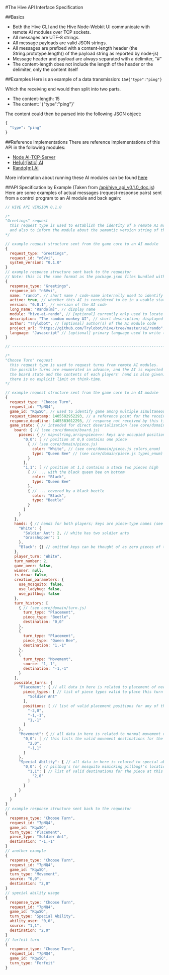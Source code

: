 #The Hive API Interface Specification

##Basics
* Both the Hive CLI and the Hive Node-Webkit UI communicate with remote AI modules over TCP sockets.
* All messages are UTF-8 strings.
* All message payloads are valid JSON strings.
* All messages are prefixed with a content-length header (the String.prototype.length() of the payload string as reported by node-js)
* Message header and payload are always separated with a delimiter, "#"
* The content-length does not include the length of the header or the delimiter, only the content itself

##Examples
Here is an example of a data transmission:
`15#{"type":"ping"}`

Which the receiving end would then split into two parts.
* The content-length: 15
* The content: '{"type":"ping"}'

The content could then be parsed into the following JSON object:
```js
{
  "type": "ping"
}
```

##Reference Implementations
There are reference implementations of this API in the following modules:
* [Node AI-TCP-Server](../ai/ai-tcp-server.js)
* [He[u]r[istic] AI](../ai/her/hive-ai-her.js)
* [Rando[m] AI](../ai/rando/hive-ai-rando.js)

More information about running these AI modules can be found [here](hive-cli.md)

##API Specification by Example
(Taken from [/api/hive_api_v0.1.0_doc.js](../api/hive_api_v0.1.0_doc.js)) Here are some examples of actual messages (request-response pairs) sent from a control program to an AI module and back again:

```js
// HIVE API VERSION 0.1.0

/*
"Greetings" request
  this request type is used to establish the identity of a remote AI module
  and also to inform the module about the semantic version string of the system.
*/

// example request structure sent from the game core to an AI module
{
  request_type: "Greetings",
  request_id: "n6Vvi",
  system_version: "0.1.0"
}
// example response structure sent back to the requestor
// Note: this is the same format as the package.json files bundled with the AI in this, the main Hive project.
{
  response_type: "Greetings",
  response_id: "n6Vvi",
  name: "rando", // short name / code-name internally used to identify in records involving this module
  active: true, // whether this AI is considered to be in a usable state by its owner
  version: "0.0.1", // version of the AI code
  long_name: "Rando[m]", // display name
  module: "hive-ai-rando", // [optional] currently only used to locate local AI modules
  description: "The random monkey AI", // short description; displayed to user
  author: "Trylobot", // [optional] author(s) of the AI module code
  project_url: "https://github.com/Trylobot/hive/tree/master/ai/rando", // [optional] url to a project page
  language: "Javascript" // [optional] primary language used to write the AI module
}

// ----------------------------------------------------------------------------

/*
"Choose Turn" request
  this request type is used to request turns from remote AI modules.
  the possible turns are enumerated in advance, and the AI is expected to choose one.
  the board state and the contents of each players' hand is also given.
  there is no explicit limit on think-time.
*/

// example request structure sent from the game core to an AI module
{
  request_type: "Choose Turn",
  request_id: "7pNQ4",
  game_id: "KqwSQ", // used to identify game among multiple simultaneous ongoing games
  request_timestamp: 1405582952293, // a reference point for the receiver
  response_deadline: 1405583012293, // response not received by this time? game is thrown in favor of opponent (+/- 5 seconds)
  game_state: { // intended for direct deserialization (see core/domain/game.js load_game)
    board: { // (see core/domain/board.js)
      pieces: { // map<string,array<piece>>: keys are occupied positions, values are piece-stacks
        "0,0": [ // position at 0,0 contains one piece
          { // (see core/domain/piece.js)
            color: "White", // (see core/domain/piece.js colors_enum)
            type: "Queen Bee" // (see core/domain/piece.js types_enum)
          }
        ],
        "1,1": [ // position at 1,1 contains a stack two pieces high
          { // ... with the black queen bee on bottom
            color: "Black",
            type: "Queen Bee"
          },
          { // ... covered by a black beetle
            color: "Black",
            type: "Beetle"
          }
        ]
      }
    },
    hands: { // hands for both players; keys are piece-type names (see core/domain/piece.js)
      "White": {
        "Soldier Ant": 2, // white has two soldier ants
        "Grasshopper": 1
      },
      "Black": {} // omitted keys can be thought of as zero pieces of that type available
    },
    player_turn: "White",
    turn_number: 2,
    game_over: false,
    winner: null,
    is_draw: false,
    creation_parameters: {
      use_mosquito: false,
      use_ladybug: false,
      use_pillbug: false
    },
    turn_history: [
      { // (see core/domain/turn.js)
        turn_type: "Placement",
        piece_type: "Beetle",
        destination: "0,0"
      }, 
      {
        turn_type: "Placement",
        piece_type: "Queen Bee",
        destination: "1,-1"
      }, 
      {
        turn_type: "Movement",
        source: "1,-1",
        destination: "-1,-1"
      }
    ],
    possible_turns: {
      "Placement": { // all data in here is related to placement of new pieces
        piece_types: [ // list of piece types valid to place this turn
          "Soldier Ant" 
        ],
        positions: [ // list of valid placement positions for any of the above piece types
          "-2,0",
          "-1,-1", 
          "1,-1"
        ]
      },
      "Movement": { // all data in here is related to normal movement of existing pieces
        "0,0": [ // this lists the valid movement destinations for the piece at this position
          "2,0",
          "-1,1"
        ]
      },
      "Special Ability": { // all data in here is related to special abilities (currently pillbug)
        "0,0": { // pillbug's (or mosquito mimicking pillbug)'s location
          "1,1": [ // list of valid destinations for the piece at this position, moved by the above pillbug
            "2,0"
          ]
        }
      }
    }
  }
}
// example response structure sent back to the requestor
{
  response_type: "Choose Turn",
  request_id: "7pNQ4",
  game_id: "KqwSQ",
  turn_type: "Placement",
  piece_type: "Soldier Ant",
  destination: "-1,-1"
}
// another example
{
  response_type: "Choose Turn",
  request_id: "7pNQ4",
  game_id: "KqwSQ",
  turn_type: "Movement",
  source: "0,0",
  destination: "2,0"
}
// special ability usage
{
  response_type: "Choose Turn",
  request_id: "7pNQ4",
  game_id: "KqwSQ",
  turn_type: "Special Ability",
  ability_user: "0,0",
  source: "1,1",
  destination: "2,0"
}
// forfeit turn
{
  response_type: "Choose Turn",
  request_id: "7pNQ4",
  game_id: "KqwSQ",
  turn_type: "Forfeit"
}
```
